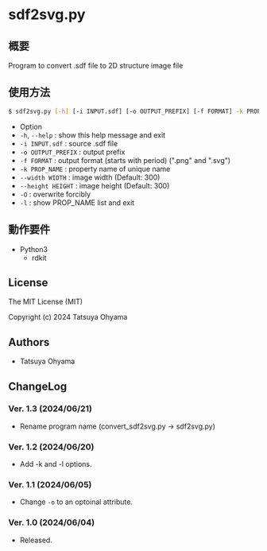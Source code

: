 # sdf2svg.py

## 概要
Program to convert .sdf file to 2D structure image file


## 使用方法
```sh
$ sdf2svg.py [-h] [-i INPUT.sdf] [-o OUTPUT_PREFIX] [-f FORMAT] -k PROP_NAME [--width WIDTH] [--height HEIGHT] [-O] [-l]
```

* Option
* `-h`, `--help`
	: show this help message and exit
* `-i INPUT.sdf`
	: source .sdf file
* `-o OUTPUT_PREFIX`
	: output prefix
* `-f FORMAT`
	: output format (starts with period) (".png" and ".svg")
* `-k PROP_NAME`
	: property name of unique name
* `--width WIDTH`
	: image width (Default: 300)
* `--height HEIGHT`
	: image height (Default: 300)
* `-O`
	: overwrite forcibly
* `-l`
	: show PROP_NAME list and exit


## 動作要件
* Python3
	* rdkit


## License
The MIT License (MIT)

Copyright (c) 2024 Tatsuya Ohyama


## Authors
* Tatsuya Ohyama

## ChangeLog
### Ver. 1.3 (2024/06/21)
* Rename program name (convert_sdf2svg.py -> sdf2svg.py)

### Ver. 1.2 (2024/06/20)
* Add -k and -l options.

### Ver. 1.1 (2024/06/05)
* Change `-o` to an optoinal attribute.

### Ver. 1.0 (2024/06/04)
* Released.
